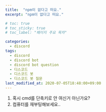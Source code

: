 ```yaml
---
title:  "npm이 없다고 떠요."
excerpt: "npm이 없다고 떠요."

# toc: true
# toc_sticky: true
# toc_label: "페이지 주요 목차"

categories:
  - discord
tags:
  - discord
  - discord bot
  - discord bot question
  - 디스코드
  - 디스코드 봇
  - 디스코드 봇 질문
last_modified_at: 2020-07-05T18:48:00+09:00
---
```


1. 혹시 cmd를 단축키로 안 여신거 아닌가요?
2. 컴퓨터를 재부팅해보세요..